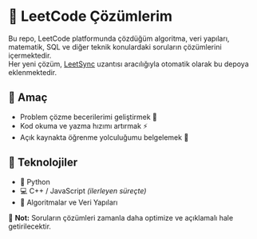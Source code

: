 # 🧠 LeetCode Çözümlerim

Bu repo, LeetCode platformunda çözdüğüm algoritma, veri yapıları, matematik, SQL ve diğer teknik konulardaki soruların çözümlerini içermektedir.  
Her yeni çözüm, [LeetSync](https://chromewebstore.google.com/detail/leetsync-leetcode-to-gith/ppkbejeolfcbaomanmbpjdbkfcjfhjnd?hl=tr&utm_source=ext_sidebar) uzantısı aracılığıyla otomatik olarak bu depoya eklenmektedir.

## 📌 Amaç
- Problem çözme becerilerimi geliştirmek 🧠
- Kod okuma ve yazma hızımı artırmak ⚡
- Açık kaynakta öğrenme yolculuğumu belgelemek 🧾

## 🧰 Teknolojiler
- 🐍 Python  
- 💻 C++ / JavaScript *(ilerleyen süreçte)*  
- 🧮 Algoritmalar ve Veri Yapıları
  

🌱 **Not:** Soruların çözümleri zamanla daha optimize ve açıklamalı hale getirilecektir.
